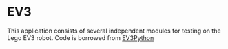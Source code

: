 # EV3

This application consists of several independent modules for testing on the Lego EV3 robot.  Code is borrowed from [EV3Python](https://sites.google.com/site/ev3python/)
